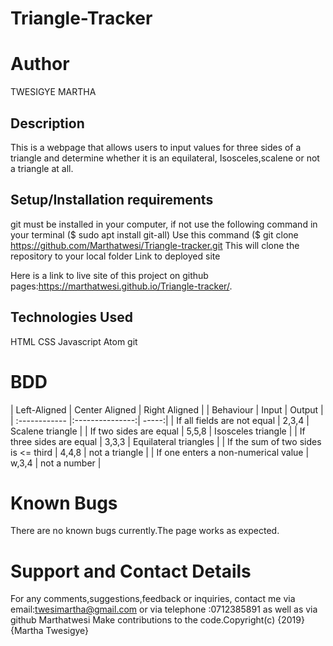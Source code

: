 # Triangle-Tracker

# Author
TWESIGYE MARTHA

## Description

This is a webpage that allows users to input values for three sides of a triangle and determine whether it is an equilateral, Isosceles,scalene or not a triangle at all.

## Setup/Installation requirements
git must be installed in your computer, if not use the following command in your terminal ($ sudo apt install git-all)
Use this command ($ git clone https://github.com/Marthatwesi/Triangle-tracker.git
This will clone the repository to your local folder
Link to deployed site


Here is a link to live site of this project on github pages:https://marthatwesi.github.io/Triangle-tracker/.


## Technologies Used
HTML
CSS
Javascript
Atom
git
# BDD
| Left-Aligned | Center Aligned | Right Aligned | | Behaviour | Input | Output | | :------------ |:---------------:| -----:| | If all fields are not equal | 2,3,4 | Scalene triangle | | If two sides are equal | 5,5,8 | Isosceles triangle | | If three sides are equal | 3,3,3 | Equilateral triangles | | If the sum of two sides is <= third | 4,4,8 | not a triangle | | If one enters a non-numerical value | w,3,4 | not a number |

# Known Bugs
There are no known bugs currently.The page works as expected.

# Support and Contact Details
For any comments,suggestions,feedback or inquiries, contact me via email:twesimartha@gmail.com or via telephone :0712385891 as well as via github Marthatwesi
Make contributions to the code.Copyright(c) {2019}{Martha Twesigye}
